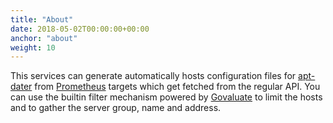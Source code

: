 ```yaml
---
title: "About"
date: 2018-05-02T00:00:00+00:00
anchor: "about"
weight: 10
---
```


This services can generate automatically hosts configuration files for [apt-dater](https://github.com/DE-IBH/apt-dater) from [Prometheus](https://prometheus.io/) targets which get fetched from the regular API. You can use the builtin filter mechanism powered by [Govaluate](github.com/Knetic/govaluate) to limit the hosts and to gather the server group, name and address.
